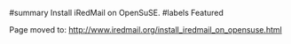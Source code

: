 ﻿#summary Install iRedMail on OpenSuSE.
#labels Featured

Page moved to: http://www.iredmail.org/install_iredmail_on_opensuse.html